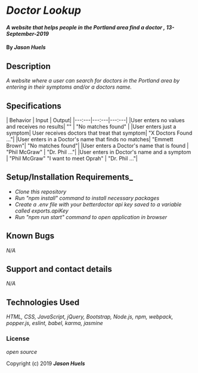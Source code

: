 # _Doctor Lookup_

#### _A website that helps people in the Portland area find a doctor , 13-September-2019_

#### By _**Jason Huels**_

## Description

_A website where a user can search for doctors in the Portland area by entering in their symptoms and/or a doctors name._

## Specifications

| Behavior | Input | Output|
|---:---|---:---|---:---|
|User enters no values and receives no results| "" | "No matches found" |
|User enters just a symptom| User receives doctors that treat that symptom| "X Doctors Found ..."|
|User enters in a Doctor's name that finds no matches| "Emmett Brown"| "No matches found"|
|User enters a Doctor's name that is found | "Phil McGraw" | "Dr. Phil ..."|
|User enters in Doctor's name and a symptom | "Phil McGraw" "I want to meet Oprah" | "Dr. Phil ..."|


## Setup/Installation Requirements_

* _Clone this repository_
* _Run "npm install" command to install necessary packages_
* _Create a .env file with your betterdoctor api key saved to a variable called exports.apiKey_
* _Run "npm run start" command to open application in browser_

## Known Bugs

_N/A_

## Support and contact details

_N/A_

## Technologies Used

_HTML, CSS, JavaScript, jQuery, Bootstrap, Node.js, npm, webpack, popper.js, eslint, babel, karma, jasmine_

### License

*open source*

Copyright (c) 2019 **_Jason Huels_**

